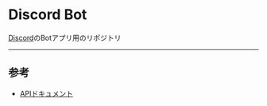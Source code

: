 # Discord Bot
[Discord](https://discordapp.com/)のBotアプリ用のリポジトリ

---
## 参考
- [APIドキュメント](https://discordapp.com/developers/docs/intro)
